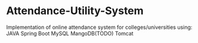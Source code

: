 # Attendance-Utility-System

Implementation of online attendance system for colleges/universities using:
JAVA
Spring Boot
MySQL
MangoDB(TODO)
Tomcat
